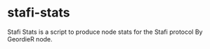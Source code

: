 # stafi-stats
Stafi Stats is a script to produce node stats for the Stafi protocol By GeordieR node.
